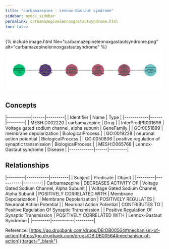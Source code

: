 ```yaml
---
title: "carbamazepine - Lennox-Gastaut syndrome"
sidebar: mydoc_sidebar
permalink: carbamazepinelennoxgastautsyndrome.html
toc: false 
---
```


{% include image.html file="carbamazepinelennoxgastautsyndrome.png" alt="carbamazepinelennoxgastautsyndrome" %}![Path Visualization](/images/carbamazepinelennoxgastautsyndrome.png)

## Concepts

|------------|------|---------|
| Identifier | Name | Type    |
|------------|------|---------|
| MESH:D002220 | carbamazepine | Drug |
| InterPro:IPR001696 | Voltage gated sodium channel, alpha subunit | GeneFamily |
| GO:0051899 | membrane depolarization | BiologicalProcess |
| GO:0019228 | neuronal action potential | BiologicalProcess |
| GO:0050806 | positive regulation of synaptic transmission | BiologicalProcess |
| MESH:D065768 | Lennox-Gastaut syndrome | Disease |
|------------|------|---------|

## Relationships

|---------|-----------|---------|
| Subject | Predicate | Object  |
|---------|-----------|---------|
| Carbamazepine | DECREASES ACTIVITY OF | Voltage Gated Sodium Channel, Alpha Subunit |
| Voltage Gated Sodium Channel, Alpha Subunit | POSITIVELY CORRELATED WITH | Membrane Depolarization |
| Membrane Depolarization | POSITIVELY REGULATES | Neuronal Action Potential |
| Neuronal Action Potential | CONTRIBUTES TO | Positive Regulation Of Synaptic Transmission |
| Positive Regulation Of Synaptic Transmission | POSITIVELY CORRELATED WITH | Lennox-Gastaut Syndrome |
|---------|-----------|---------|

Reference: [https://go.drugbank.com/drugs/DB:DB00564#mechanism-of-action](https://go.drugbank.com/drugs/DB:DB00564#mechanism-of-action){:target="_blank"}
